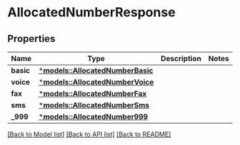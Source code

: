 # AllocatedNumberResponse

## Properties
Name | Type | Description | Notes
------------ | ------------- | ------------- | -------------
**basic** | [***models::AllocatedNumberBasic**](AllocatedNumberBasic.md) |  | 
**voice** | [***models::AllocatedNumberVoice**](AllocatedNumberVoice.md) |  | 
**fax** | [***models::AllocatedNumberFax**](AllocatedNumberFax.md) |  | 
**sms** | [***models::AllocatedNumberSms**](AllocatedNumberSms.md) |  | 
**_999** | [***models::AllocatedNumber999**](AllocatedNumber999.md) |  | 

[[Back to Model list]](../README.md#documentation-for-models) [[Back to API list]](../README.md#documentation-for-api-endpoints) [[Back to README]](../README.md)


